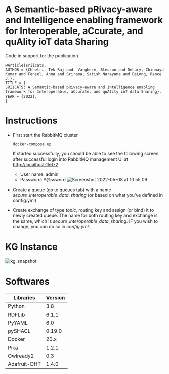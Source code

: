 # A Semantic-based pRivacy-aware and Intelligence enabling framework for Interoperable, aCcurate, and quAlity ioT data Sharing

Code in support for the publication.

```
@Article{sriicats,
AUTHOR = {Chhetri, Tek Raj and  Varghese, Blesson and Dehury, Chinmaya Kumar and Fensel, Anna and Srirama, Satish Narayana and DeLong, Rance J.},
TITLE = {
SRIICATS: A Semantic-based pRivacy-aware and Intelligence enabling framework for Interoperable, aCcurate, and quAlity ioT data Sharing},
YEAR = {2022},  
}
```

# Instructions
- First start the RabbitMQ cluster
  ```
  docker-compose up
  ```
  If started successfully, you should be able to see the following screen after successful login into RabbitMQ management UI at [http://localhost:15672](http://localhost:15672)
  
  - User name: admin
  - Password: P@ssword
  ![Screenshot 2022-05-08 at 10 55 09](https://user-images.githubusercontent.com/52251022/167291400-11a318cc-e278-4ab0-a3b0-61cda9848a90.png)

- Create a queue (go to queues tab) with a name *secure_interoperable_data_sharing*  (or based on what you've defined in config.yml)
- Create exchange of type *topic*, routing key and assign (or bind) it to newly created queue. The name for both routing key and exchange is the same, which is *secure_interoperable_data_sharing*. IF you wish to change, you can do so in *config.yml*.

# KG Instance  

![kg_snapshot](https://user-images.githubusercontent.com/52251022/172155681-1cad2214-b187-4c21-aaf4-b29930b7bff0.png)


# Softwares
|Libraries|Version|  
|---|---| 
|Python |3.8|  
|RDFLib|6.1.1|  
|PyYAML|6.0|  
|pySHACL|0.19.0|
|Docker|20.x|
|Pika|1.2.1|
|Owlready2|0.3|
|Adafruit-DHT|1.4.0|
